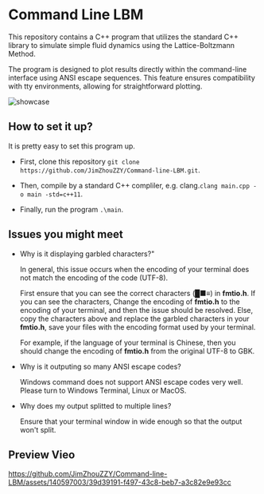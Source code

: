 # Command Line LBM
This repository contains a C++ program that utilizes the standard C++ library to simulate simple fluid dynamics using the Lattice-Boltzmann Method.

The program is designed to plot results directly within the command-line interface using ANSI escape sequences. This feature ensures compatibility with tty environments, allowing for straightforward plotting.

![showcase](https://github.com/JimZhouZZY/Command-line-LBM/assets/140597003/9e7727d8-d935-4c08-a2bc-f4a5f2031d54)


## How to set it up?

It is pretty easy to set this program up.

* First, clone this repository
`git clone https://github.com/JimZhouZZY/Command-line-LBM.git`.

* Then, compile by a standard C++ compliler, e.g. clang.`clang main.cpp -o main -std=c++11`.

* Finally, run the program `.\main`.

## Issues you might meet

* Why is it displaying garbled characters?"

    In general, this issue occurs when the encoding of your terminal does not match the encoding of the code (UTF-8). 
    
    First ensure that you can see the correct characters (█■≡) in **fmtio.h**. If you can see the characters, Change the encoding of **fmtio.h** to the encoding of your terminal, and then the issue should be resolved. Else, copy the characters above and replace the garbled characters in your **fmtio.h**, save your files with the encoding format used by your terminal.

    For example, if the language of your terminal is Chinese, then you should change the encoding of **fmtio.h** from the original UTF-8 to GBK.

* Why is it outputing so many ANSI escape codes?

    Windows command does not support ANSI escape codes very well. Please turn to Windows Terminal, Linux or MacOS.

* Why does my output splitted to multiple lines?

    Ensure that your terminal window in wide enough so that the output won't split.

## Preview Vieo

https://github.com/JimZhouZZY/Command-line-LBM/assets/140597003/39d39191-f497-43c8-beb7-a3c82e9e93cc




